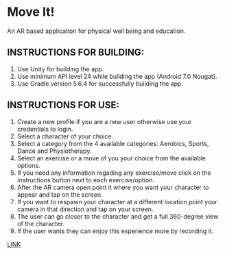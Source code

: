 # Move It! 

An AR based application for physical well being and education. 

## INSTRUCTIONS FOR BUILDING:
1. Use Unity for building the app.
2. Use minimum API level 24 while building the app (Android 7.0 Nougat).
3. Use Gradle version 5.6.4 for successfully building the app.

## INSTRUCTIONS FOR USE:
 1. Create a new profile if you are a new user otherwise use your credentials to login.
 2. Select a character of your choice.
 3. Select a category from the 4 available categories: Aerobics, Sports, Dance and Physiotherapy.
 4. Select an exercise or a move of you your choice from the available options.
 5. If you need any information regading any exercise/move click on the instructions button next to each exercise/option.
 6. After the AR camera open point it where you want your character to appear and tap on the screen.
 7. If you want to respawn your character at a different location point your camera in that direction and tap on your screen.
 8. The user can go closer to the character and get a full 360-degree view of the character.
 9. If the user wants they can enjoy this experience more by recording it. 


[LINK](https://www.youtube.com/watch?v=A3jqXZJB-HE)
